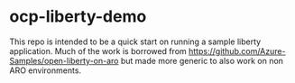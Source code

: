 # ocp-liberty-demo

This repo is intended to be a quick start on running a sample liberty application. Much of the work is borrowed from https://github.com/Azure-Samples/open-liberty-on-aro but made more generic to also work on non ARO environments.
